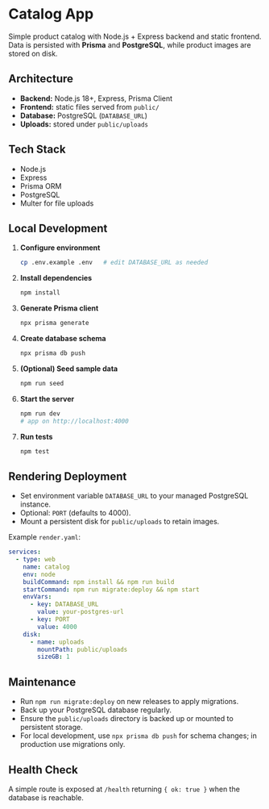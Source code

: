 # Catalog App

Simple product catalog with Node.js + Express backend and static frontend. Data is persisted with **Prisma** and **PostgreSQL**, while product images are stored on disk.

## Architecture
- **Backend:** Node.js 18+, Express, Prisma Client
- **Frontend:** static files served from `public/`
- **Database:** PostgreSQL (`DATABASE_URL`)
- **Uploads:** stored under `public/uploads`

## Tech Stack
- Node.js
- Express
- Prisma ORM
- PostgreSQL
- Multer for file uploads

## Local Development
1. **Configure environment**
   ```bash
   cp .env.example .env   # edit DATABASE_URL as needed
   ```
2. **Install dependencies**
   ```bash
   npm install
   ```
3. **Generate Prisma client**
   ```bash
   npx prisma generate
   ```
4. **Create database schema**
   ```bash
   npx prisma db push
   ```
5. **(Optional) Seed sample data**
   ```bash
   npm run seed
   ```
6. **Start the server**
   ```bash
   npm run dev
   # app on http://localhost:4000
   ```
7. **Run tests**
   ```bash
   npm test
   ```

## Rendering Deployment
- Set environment variable `DATABASE_URL` to your managed PostgreSQL instance.
- Optional: `PORT` (defaults to 4000).
- Mount a persistent disk for `public/uploads` to retain images.

Example `render.yaml`:
```yaml
services:
  - type: web
    name: catalog
    env: node
    buildCommand: npm install && npm run build
    startCommand: npm run migrate:deploy && npm start
    envVars:
      - key: DATABASE_URL
        value: your-postgres-url
      - key: PORT
        value: 4000
    disk:
      - name: uploads
        mountPath: public/uploads
        sizeGB: 1
```

## Maintenance
- Run `npm run migrate:deploy` on new releases to apply migrations.
- Back up your PostgreSQL database regularly.
- Ensure the `public/uploads` directory is backed up or mounted to persistent storage.
- For local development, use `npx prisma db push` for schema changes; in production use migrations only.

## Health Check
A simple route is exposed at `/health` returning `{ ok: true }` when the database is reachable.
